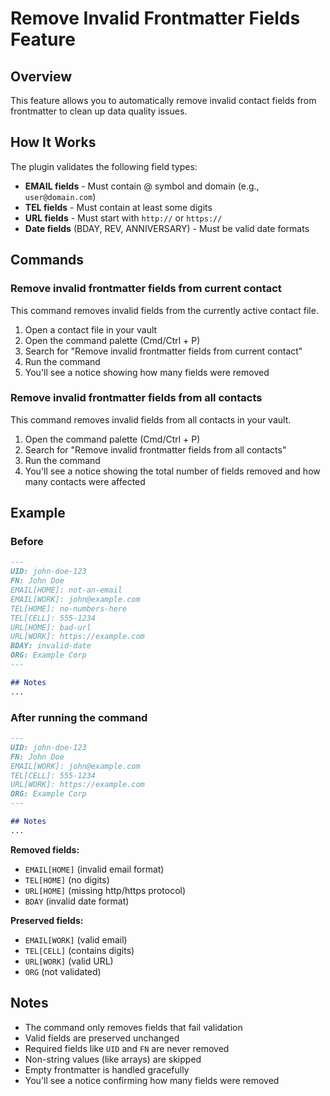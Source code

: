 # Remove Invalid Frontmatter Fields Feature

## Overview

This feature allows you to automatically remove invalid contact fields from frontmatter to clean up data quality issues.

## How It Works

The plugin validates the following field types:
- **EMAIL fields** - Must contain @ symbol and domain (e.g., `user@domain.com`)
- **TEL fields** - Must contain at least some digits
- **URL fields** - Must start with `http://` or `https://`
- **Date fields** (BDAY, REV, ANNIVERSARY) - Must be valid date formats

## Commands

### Remove invalid frontmatter fields from current contact

This command removes invalid fields from the currently active contact file.

1. Open a contact file in your vault
2. Open the command palette (Cmd/Ctrl + P)
3. Search for "Remove invalid frontmatter fields from current contact"
4. Run the command
5. You'll see a notice showing how many fields were removed

### Remove invalid frontmatter fields from all contacts

This command removes invalid fields from all contacts in your vault.

1. Open the command palette (Cmd/Ctrl + P)
2. Search for "Remove invalid frontmatter fields from all contacts"
3. Run the command
4. You'll see a notice showing the total number of fields removed and how many contacts were affected

## Example

### Before

```markdown
---
UID: john-doe-123
FN: John Doe
EMAIL[HOME]: not-an-email
EMAIL[WORK]: john@example.com
TEL[HOME]: no-numbers-here
TEL[CELL]: 555-1234
URL[HOME]: bad-url
URL[WORK]: https://example.com
BDAY: invalid-date
ORG: Example Corp
---

## Notes
...
```

### After running the command

```markdown
---
UID: john-doe-123
FN: John Doe
EMAIL[WORK]: john@example.com
TEL[CELL]: 555-1234
URL[WORK]: https://example.com
ORG: Example Corp
---

## Notes
...
```

**Removed fields:**
- `EMAIL[HOME]` (invalid email format)
- `TEL[HOME]` (no digits)
- `URL[HOME]` (missing http/https protocol)
- `BDAY` (invalid date format)

**Preserved fields:**
- `EMAIL[WORK]` (valid email)
- `TEL[CELL]` (contains digits)
- `URL[WORK]` (valid URL)
- `ORG` (not validated)

## Notes

- The command only removes fields that fail validation
- Valid fields are preserved unchanged
- Required fields like `UID` and `FN` are never removed
- Non-string values (like arrays) are skipped
- Empty frontmatter is handled gracefully
- You'll see a notice confirming how many fields were removed
